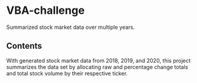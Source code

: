 # VBA-challenge
Summarized stock market data over multiple years.

## Contents
With generated stock market data from 2018, 2019, and 2020, this project summarizes the data set by allocating raw and percentage change totals and total stock volume by their respective ticker.
